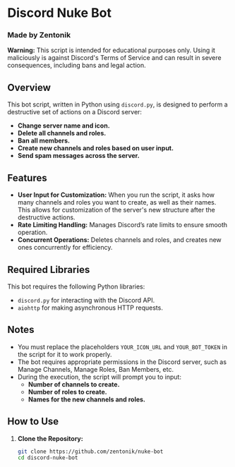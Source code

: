 # Discord Nuke Bot
### Made by Zentonik

**Warning:** This script is intended for educational purposes only. Using it maliciously is against Discord's Terms of Service and can result in severe consequences, including bans and legal action.

## Overview

This bot script, written in Python using `discord.py`, is designed to perform a destructive set of actions on a Discord server:

- **Change server name and icon.**
- **Delete all channels and roles.**
- **Ban all members.**
- **Create new channels and roles based on user input.**
- **Send spam messages across the server.**

## Features

- **User Input for Customization:** When you run the script, it asks how many channels and roles you want to create, as well as their names. This allows for customization of the server's new structure after the destructive actions.
- **Rate Limiting Handling:** Manages Discord’s rate limits to ensure smooth operation.
- **Concurrent Operations:** Deletes channels and roles, and creates new ones concurrently for efficiency.

## Required Libraries

This bot requires the following Python libraries:

- `discord.py` for interacting with the Discord API.
- `aiohttp` for making asynchronous HTTP requests.

## Notes
- You must replace the placeholders `YOUR_ICON_URL` and `YOUR_BOT_TOKEN` in the script for it to work properly.
- The bot requires appropriate permissions in the Discord server, such as Manage Channels, Manage Roles, Ban Members, etc.
- During the execution, the script will prompt you to input:
  - **Number of channels to create.**
  - **Number of roles to create.**
  - **Names for the new channels and roles.**

## How to Use

1. **Clone the Repository:**
   ```bash
   git clone https://github.com/zentonik/nuke-bot
   cd discord-nuke-bot
